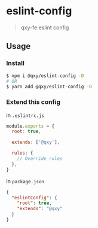# eslint-config

> qxy-fe eslint config

## Usage

### Install

```bash
$ npm i @qxy/eslint-config -D
# OR
$ yarn add @qxy/eslint-config -D
```

### Extend this config

in `.eslintrc.js`

```js
module.exports = {
  root: true,

  extends: ['@qxy'],

  rules: {
    // Override rules
  },
}
```

in `package.json`

```json
{
  "eslintConfig": {
    "root": true,
    "extends": "@qxy"
  }
}
```
